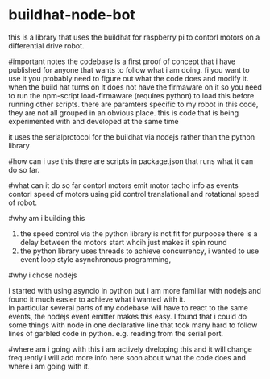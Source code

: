 # buildhat-node-bot
this is a library that uses the buildhat for raspberry pi to contorl motors on a differential drive robot.

#important notes
the codebase is a first proof of concept that i have published for anyone that wants to follow what i am doing.  fi you want to use it you probably need to figure out what the code does and modify it.
when the build hat turns on it does not have the firmaware on it so you need to run the npm-script load-firmaware (requires python) to load this before running other scripts.
there are paramters specific to my robot in this code, they are not all grouped in an obvious place.
this is code that is being experimented with and developed at the same time

it uses the serialprotocol for the buildhat via nodejs rather than the python library

#how can i use this
there are scripts in package.json that runs what it can do so far.

#what can it do so far
contorl motors 
emit motor tacho info as events
contorl speed of motors using pid
control translational and rotational speed of robot.

#why am i building this

1. the speed control via the python library is not fit for purpoose there is a delay between the motors start whcih just makes it spin round
2. the python library uses threads to achieve concurrency, i wanted to use event loop style asynchronous programming, 

#why i chose nodejs

i started with using asyncio in python but i am more familiar with nodejs and found it much easier to achieve what i wanted with it.  
In particular several parts of my codebase will have to react to the same events, the nodejs event emitter makes this easy.
I found that i could do some things with node in one declarative line that took many hard to follow lines of garbled code in python.
e.g. reading from the serial port.

#where am i going with this
i am actively dveloping this and it will change frequently
i will add more info here soon about what the code does and where i am going with it.